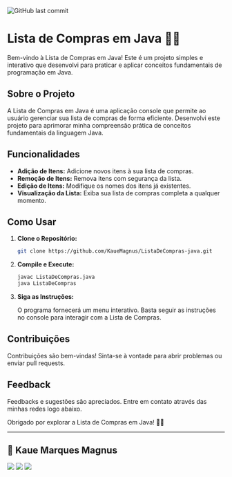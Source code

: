 ![GitHub last commit](https://img.shields.io/github/last-commit/KaueMagnus/ListaDeCompras-java)

# Lista de Compras em Java 🛒✨

Bem-vindo à Lista de Compras em Java! Este é um projeto simples e interativo que desenvolvi para praticar e aplicar conceitos fundamentais de programação em Java.

## Sobre o Projeto

A Lista de Compras em Java é uma aplicação console que permite ao usuário gerenciar sua lista de compras de forma eficiente. Desenvolvi este projeto para aprimorar minha compreensão prática de conceitos fundamentais da linguagem Java.

## Funcionalidades

- **Adição de Itens:** Adicione novos itens à sua lista de compras.
- **Remoção de Itens:** Remova itens com segurança da lista.
- **Edição de Itens:** Modifique os nomes dos itens já existentes.
- **Visualização da Lista:** Exiba sua lista de compras completa a qualquer momento.

## Como Usar

1. **Clone o Repositório:**
   ```bash
   git clone https://github.com/KaueMagnus/ListaDeCompras-java.git

2. **Compile e Execute:**

    ```bash
    javac ListaDeCompras.java
    java ListaDeCompras
    ```

3. **Siga as Instruções:**

    O programa fornecerá um menu interativo. Basta seguir as instruções no console para interagir com a Lista de Compras.

## Contribuições

Contribuições são bem-vindas! Sinta-se à vontade para abrir problemas ou enviar pull requests.

## Feedback

Feedbacks e sugestões são apreciados. Entre em contato através das minhas redes logo abaixo.

Obrigado por explorar a Lista de Compras em Java! 🌟🚀

---

## :boy: Kaue Marques Magnus
[<img src="https://img.shields.io/badge/LinkedIn-0077B5?style=for-the-badge&logo=linkedin&logoColor=white" />](https://www.linkedin.com/in/kaue-marques-magnus-392866262/)
[<img src="https://img.shields.io/badge/GitHub-100000?style=for-the-badge&logo=github&logoColor=white" />](https://github.com/KaueMagnus)
[<img src="https://img.shields.io/badge/WhatsApp-25D366?style=for-the-badge&logo=whatsapp&logoColor=white" />](https://wa.me/5548996601083)
   
